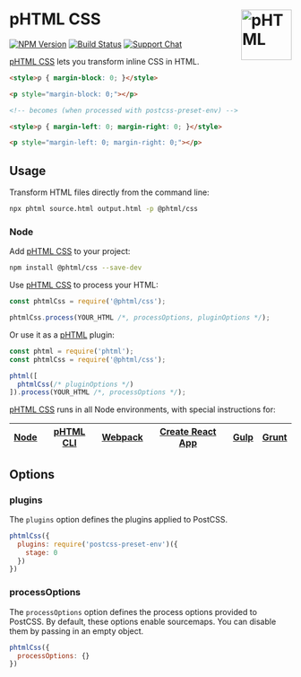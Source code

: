 # pHTML CSS [<img src="https://phtmlorg.github.io/phtml/logo.svg" alt="pHTML" width="90" height="90" align="right">][phtml]

[![NPM Version][npm-img]][npm-url]
[![Build Status][cli-img]][cli-url]
[![Support Chat][git-img]][git-url]

[pHTML CSS] lets you transform inline CSS in HTML.

```html
<style>p { margin-block: 0; }</style>

<p style="margin-block: 0;"></p>

<!-- becomes (when processed with postcss-preset-env) -->

<style>p { margin-left: 0; margin-right: 0; }</style>

<p style="margin-left: 0; margin-right: 0;"></p>
```

## Usage

Transform HTML files directly from the command line:

```bash
npx phtml source.html output.html -p @phtml/css
```

### Node

Add [pHTML CSS] to your project:

```bash
npm install @phtml/css --save-dev
```

Use [pHTML CSS] to process your HTML:

```js
const phtmlCss = require('@phtml/css');

phtmlCss.process(YOUR_HTML /*, processOptions, pluginOptions */);
```

Or use it as a [pHTML] plugin:

```js
const phtml = require('phtml');
const phtmlCss = require('@phtml/css');

phtml([
  phtmlCss(/* pluginOptions */)
]).process(YOUR_HTML /*, processOptions */);
```

[pHTML CSS] runs in all Node environments, with special instructions for:

| [Node](INSTALL.md#node) | [pHTML CLI](INSTALL.md#phtml-cli) | [Webpack](INSTALL.md#webpack) | [Create React App](INSTALL.md#create-react-app) | [Gulp](INSTALL.md#gulp) | [Grunt](INSTALL.md#grunt) |
| --- | --- | --- | --- | --- | --- |

## Options

### plugins

The `plugins` option defines the plugins applied to PostCSS.

```js
phtmlCss({
  plugins: require('postcss-preset-env')({
    stage: 0
  })
})
```

### processOptions

The `processOptions` option defines the process options provided to PostCSS. By
default, these options enable sourcemaps. You can disable them by passing in an
empty object.

```js
phtmlCss({
  processOptions: {}
})
```

[cli-img]: https://img.shields.io/travis/phtmlorg/phtml-css.svg
[cli-url]: https://travis-ci.org/phtmlorg/phtml-css
[git-img]: https://img.shields.io/badge/support-chat-blue.svg
[git-url]: https://gitter.im/phtmlorg/phtml
[npm-img]: https://img.shields.io/npm/v/@phtml/css.svg
[npm-url]: https://www.npmjs.com/package/@phtml/css

[pHTML]: https://github.com/phtmlorg/phtml
[pHTML CSS]: https://github.com/phtmlorg/phtml-css

